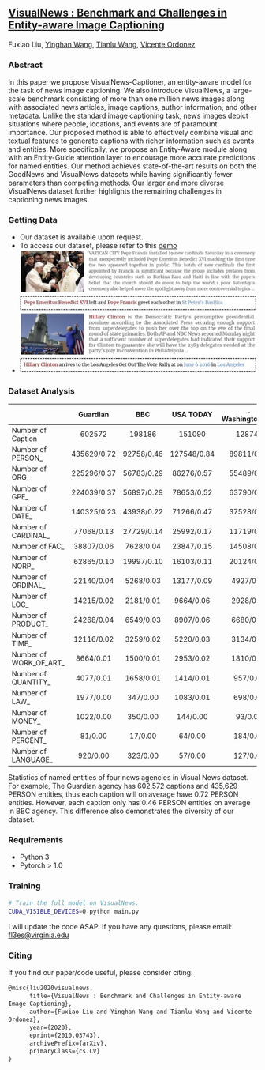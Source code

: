 ## [VisualNews : Benchmark and Challenges in Entity-aware Image Captioning](https://arxiv.org/abs/2010.03743)
Fuxiao Liu, [Yinghan Wang](https://www.linkedin.com/in/yinghan-wang-39980a119/), [Tianlu Wang](http://www.cs.virginia.edu/~tw8cb/), [Vicente Ordonez](https://www.vicenteordonez.com/)

### Abstract 
In this paper we propose VisualNews-Captioner, an entity-aware model for the task of news image captioning. We also introduce VisualNews, a large-scale benchmark consisting of more than one million news images along with associated news articles, image captions, author information, and other metadata. Unlike the standard image captioning task, news images depict situations where people, locations, and events are of paramount importance. Our proposed method is able to effectively combine visual and textual features to generate captions with richer information such as events and entities. More specifically, we propose an Entity-Aware module along with an Entity-Guide attention layer to encourage more accurate predictions for named entities. Our method achieves state-of-the-art results on both the GoodNews and VisualNews datasets while having significantly fewer parameters than competing methods. Our larger and more diverse VisualNews dataset further highlights the remaining challenges in captioning news images.

### Getting Data
- Our dataset is available upon request. 
- To access our dataset, please refer to this [demo](./VisualNews-Dataset.ipynb)
- ![Examples from our VisualNews dataset](./sample.jpg)

### Dataset Analysis

|                                     |       Guardian |             BBC |        USA TODAY|.  WashingtonPost|
| ----------------------------------- | :-------------:| :--------------:| :--------------:| :--------------:|
| Number of Caption                   |         602572 |          198186 |          151090 |          128744 |
| Number of PERSON_                   |    435629/0.72 |      92758/0.46 |     127548/0.84 |      89811/0.69 | 
| Number of ORG_                      |    225296/0.37 |      56783/0.29 |      86276/0.57 |      55489/0.43 | 
| Number of GPE_                      |    224039/0.37 |      56897/0.29 |      78653/0.52 |      63790/0.50 | 
| Number of DATE_                     |    140325/0.23 |      43938/0.22 |      71266/0.47 |      37528/0.29 |  
| Number of CARDINAL_                 |     77068/0.13 |      27729/0.14 |      25992/0.17 |      11719/0.09 |   
| Number of FAC_                      |     38807/0.06 |       7628/0.04 |      23847/0.15 |      14508/0.11 |   
| Number of NORP_                     |     62865/0.10 |      19997/0.10 |      16103/0.11 |      20124/0.16 | 
| Number of ORDINAL_                  |     22140/0.04 |       5268/0.03 |      13177/0.09 |       4927/0.04 | 
| Number of LOC_                      |     14215/0.02 |       2181/0.01 |       9664/0.06 |       2928/0.02 |
| Number of PRODUCT_                  |     24268/0.04 |       6549/0.03 |       8907/0.06 |       6680/0.05 | 
| Number of TIME_                     |     12116/0.02 |       3259/0.02 |       5220/0.03 |       3134/0.02 | 
| Number of WORK_OF_ART_              |      8664/0.01 |       1500/0.01 |       2953/0.02 |       1810/0.01 | 
| Number of QUANTITY_                 |      4077/0.01 |       1658/0.01 |       1414/0.01 |        957/0.01 | 
| Number of LAW_                      |      1977/0.00 |        347/0.00 |       1083/0.01 |        698/0.01 | 
| Number of MONEY_                    |      1022/0.00 |        350/0.00 |        144/0.00 |         93/0.00 | 
| Number of PERCENT_                  |        81/0.00 |         17/0.00 |         64/0.00 |        184/0.00 | 
| Number of LANGUAGE_                 |       920/0.00 |        323/0.00 |         57/0.00 |        127/0.00 |

Statistics of named entities of four news agencies in Visual News dataset. For example, The Guardian agency has 602,572 captions and 435,629 PERSON entities, thus each caption will on average have 0.72 PERSON entities. However, each caption only has 0.46 PERSON entities on average in BBC agency. This difference also demonstrates the diversity of our dataset.


### Requirements
- Python 3
- Pytorch > 1.0

### Training
```sh
# Train the full model on VisualNews.
CUDA_VISIBLE_DEVICES=0 python main.py
```
I will update the code ASAP. If you have any questions, please email: fl3es@virginia.edu

### Citing
If you find our paper/code useful, please consider citing:

```
@misc{liu2020visualnews,
      title={VisualNews : Benchmark and Challenges in Entity-aware Image Captioning}, 
      author={Fuxiao Liu and Yinghan Wang and Tianlu Wang and Vicente Ordonez},
      year={2020},
      eprint={2010.03743},
      archivePrefix={arXiv},
      primaryClass={cs.CV}
}
```
